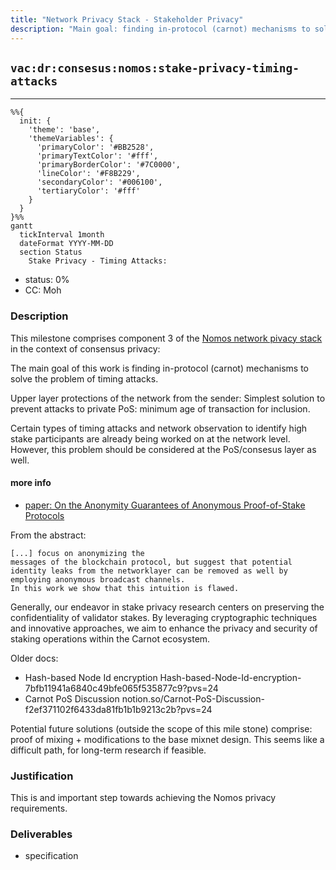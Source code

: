 ```yaml
---
title: "Network Privacy Stack - Stakeholder Privacy"
description: "Main goal: finding in-protocol (carnot) mechanisms to solve the problem of timing attacks."
---
```

## `vac:dr:consesus:nomos:stake-privacy-timing-attacks`
---

```mermaid
%%{ 
  init: { 
    'theme': 'base', 
    'themeVariables': { 
      'primaryColor': '#BB2528', 
      'primaryTextColor': '#fff', 
      'primaryBorderColor': '#7C0000', 
      'lineColor': '#F8B229', 
      'secondaryColor': '#006100', 
      'tertiaryColor': '#fff' 
    } 
  } 
}%%
gantt
  tickInterval 1month
  dateFormat YYYY-MM-DD 
  section Status
    Stake Privacy - Timing Attacks:
```

- status: 0%
- CC: Moh

### Description

This milestone comprises component 3 of the [Nomos network pivacy stack](https://www.notion.so/Network-Privacy-Stack-2a2a86647d2a42ca9de6940c55f99851)
in the context of consensus privacy:

The main goal of this work is finding in-protocol (carnot) mechanisms to solve the problem of timing attacks.

Upper layer protections of the network from the sender:  Simplest solution to prevent attacks to private PoS: minimum age of transaction for inclusion.

Certain types of timing attacks and network observation to identify high stake participants are already being worked on at the network level.
However, this problem should be considered at the PoS/consesus layer as well.


#### more info

* [paper: On the Anonymity Guarantees of Anonymous Proof-of-Stake Protocols](https://eprint.iacr.org/2021/409.pdf)

From the abstract:

```
[...] focus on anonymizing the
messages of the blockchain protocol, but suggest that potential identity leaks from the networklayer can be removed as well by employing anonymous broadcast channels.
In this work we show that this intuition is flawed.
```

Generally, our endeavor in stake privacy research centers on preserving the confidentiality of validator stakes.
By leveraging cryptographic techniques and innovative approaches, we aim to enhance the privacy and security of staking operations within the Carnot ecosystem.

Older docs:

* Hash-based Node Id encryption Hash-based-Node-Id-encryption-7bfb11941a6840c49bfe065f535877c9?pvs=24
* Carnot PoS Discussion notion.so/Carnot-PoS-Discussion-f2ef371102f6433da81fb1b1b9213c2b?pvs=24

Potential future solutions (outside the scope of this mile stone) comprise: proof of mixing + modifications to the base mixnet design. This seems like a difficult path, for long-term research if feasible.

### Justification

This is and important step towards achieving the Nomos privacy requirements.

### Deliverables

* specification



